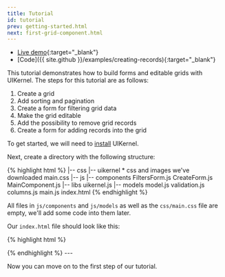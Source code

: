 ```yaml
---
title: Tutorial
id: tutorial
prev: getting-started.html
next: first-grid-component.html
---
```

* [Live demo](/examples/creating-records/){:target="_blank"}
* [Code]({{ site.github }}/examples/creating-records){:target="_blank"}

This tutorial demonstrates how to build forms and editable grids with UIKernel. The steps for this tutorial are as follows:

1. Create a grid
2. Add sorting and pagination
3. Create a form for filtering grid data
4. Make the grid editable
5. Add the possibility to remove grid records
6. Create a form for adding records into the grid


To get started, we will need to [install](/download.html) UIKernel.

Next, create a directory with the following structure:

{% highlight html %}
|-- css
    |-- uikernel
        * css and images we've downloaded
    main.css
|-- js
    |-- components
        FiltersForm.js
        CreateForm.js
        MainComponent.js
    |-- libs
        uikernel.js
    |-- models
        model.js
        validation.js
    columns.js
    main.js
index.html
{% endhighlight %}

All files in `js/components` and `js/models` as well as the `css/main.css` file are empty, we'll add some code into them later.

Our `index.html` file should look like this:

{% highlight html %}
<!DOCTYPE html>
<html>
<head>
    <meta charset="utf-8"/>
    <title>Example</title>
    <link href="https://cdnjs.cloudflare.com/ajax/libs/twitter-bootstrap/3.3.5/css/bootstrap.min.css" rel="stylesheet" type="text/css"/>
    <link href="css/uikernel/main.css" rel="stylesheet" type="text/css"/>
    <link href="css/main.css" rel="stylesheet" type="text/css"/>
</head>
<body>
<div class="container" id="example"></div>

<script src="https://cdnjs.cloudflare.com/ajax/libs/jquery/2.1.3/jquery.min.js"></script>
<script src="https://cdnjs.cloudflare.com/ajax/libs/lodash.js/4.15.0/lodash.min.js"></script>
<script src="https://cdnjs.cloudflare.com/ajax/libs/react/0.14.8/react.min.js"></script>
<script src="https://cdnjs.cloudflare.com/ajax/libs/react/0.14.8/react-dom.min.js"></script>
<script src="https://cdnjs.cloudflare.com/ajax/libs/babel-standalone/6.15.0/babel.min.js"></script>
<script src="../libs/js/uikernel.js"></script>

<!-- Validation -->
<script src="js/model/validation.js" type="text/babel"></script>

<!-- Grid model -->
<script src="js/model/model.js" type="text/babel"></script>

<!-- Grid columns -->
<script src="js/columns.js" type="text/babel"></script>

<!-- FiltersForm component -->
<script src="js/components/FiltersForm.js" type="text/babel"></script>

<!-- CreateForm component -->
<script src="js/components/CreateForm.js" type="text/babel"></script>

<!-- Our main component -->
<script src="js/components/MainComponent.js" type="text/babel"></script>

<!-- Main file to render -->
<script src="js/main.js" type="text/babel"></script>
</body>
</html>
{% endhighlight %}
---

Now you can move on to the first step of our tutorial.
